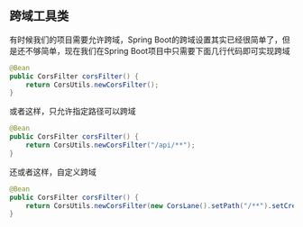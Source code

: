 ## 跨域工具类

有时候我们的项目需要允许跨域，Spring Boot的跨域设置其实已经很简单了，但是还不够简单，现在我们在Spring Boot项目中只需要下面几行代码即可实现跨域

``` java
@Bean
public CorsFilter corsFilter() {
    return CorsUtils.newCorsFilter();
}
```

或者这样，只允许指定路径可以跨域

``` java
@Bean
public CorsFilter corsFilter() {
    return CorsUtils.newCorsFilter("/api/**");
}
```

还或者这样，自定义跨域

``` java
@Bean
public CorsFilter corsFilter() {
    return CorsUtils.newCorsFilter(new CorsLane().setPath("/**").setCredential(true).setHeaders("*").setMethods("GET", "POST", "DELETE", "PUT", "OPTIONS").setOrigins("yourdomain.com"));
}
```
